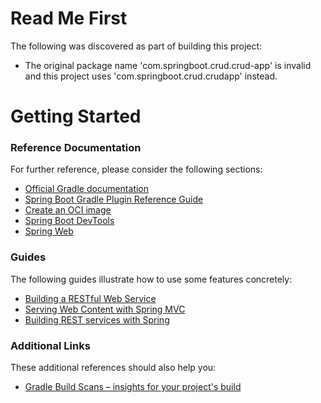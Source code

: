 # Read Me First
The following was discovered as part of building this project:

* The original package name 'com.springboot.crud.crud-app' is invalid and this project uses 'com.springboot.crud.crudapp' instead.

# Getting Started

### Reference Documentation
For further reference, please consider the following sections:

* [Official Gradle documentation](https://docs.gradle.org)
* [Spring Boot Gradle Plugin Reference Guide](https://docs.spring.io/spring-boot/docs/2.7.9/gradle-plugin/reference/html/)
* [Create an OCI image](https://docs.spring.io/spring-boot/docs/2.7.9/gradle-plugin/reference/html/#build-image)
* [Spring Boot DevTools](https://docs.spring.io/spring-boot/docs/2.7.9/reference/htmlsingle/#using.devtools)
* [Spring Web](https://docs.spring.io/spring-boot/docs/2.7.9/reference/htmlsingle/#web)

### Guides
The following guides illustrate how to use some features concretely:

* [Building a RESTful Web Service](https://spring.io/guides/gs/rest-service/)
* [Serving Web Content with Spring MVC](https://spring.io/guides/gs/serving-web-content/)
* [Building REST services with Spring](https://spring.io/guides/tutorials/rest/)

### Additional Links
These additional references should also help you:

* [Gradle Build Scans – insights for your project's build](https://scans.gradle.com#gradle)

